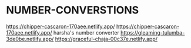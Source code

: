 # NUMBER-CONVERSTIONS
https://chipper-cascaron-170aee.netlify.app/
https://chipper-cascaron-170aee.netlify.app/
harsha's number converter
https://gleaming-tulumba-3de0be.netlify.app/
https://graceful-chaja-00c37e.netlify.app/
